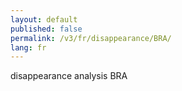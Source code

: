 ```yaml
---
layout: default
published: false
permalink: /v3/fr/disappearance/BRA/
lang: fr
---
```


disappearance analysis BRA
